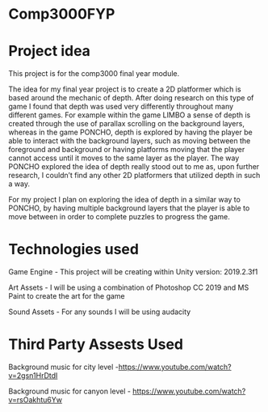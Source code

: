 # Comp3000FYP

# Project idea

This project is for the comp3000 final year module. 

The idea for my final year project is to create a 2D platformer which is based around the mechanic of depth. After doing research on this type of game I found that depth was used very differently throughout many different games. For example within the game LIMBO a sense of depth is created through the use of parallax scrolling on the background layers, whereas in the game PONCHO, depth is explored by having the player be able to interact with the background layers, such as moving between the foreground and background or having platforms moving that the player cannot access until it moves to the same layer as the player. The way PONCHO explored the idea of depth really stood out to me as, upon further research, I couldn’t find any other 2D platformers that utilized depth in such a way.

For my project I plan on exploring the idea of depth in a similar way to PONCHO, by having multiple background layers that the player is able to move between in order to complete puzzles to progress the game.

# Technologies used

Game Engine - This project will be creating within Unity version: 2019.2.3f1 

Art Assets - I will be using a combination of Photoshop CC 2019 and MS Paint to create the art for the game 

Sound Assets - For any sounds I will be using audacity


# Third Party Assests Used

Background music for city level -https://www.youtube.com/watch?v=2gsn1HrDtdI

Background music for canyon level - https://www.youtube.com/watch?v=rsOakhtu6Yw
